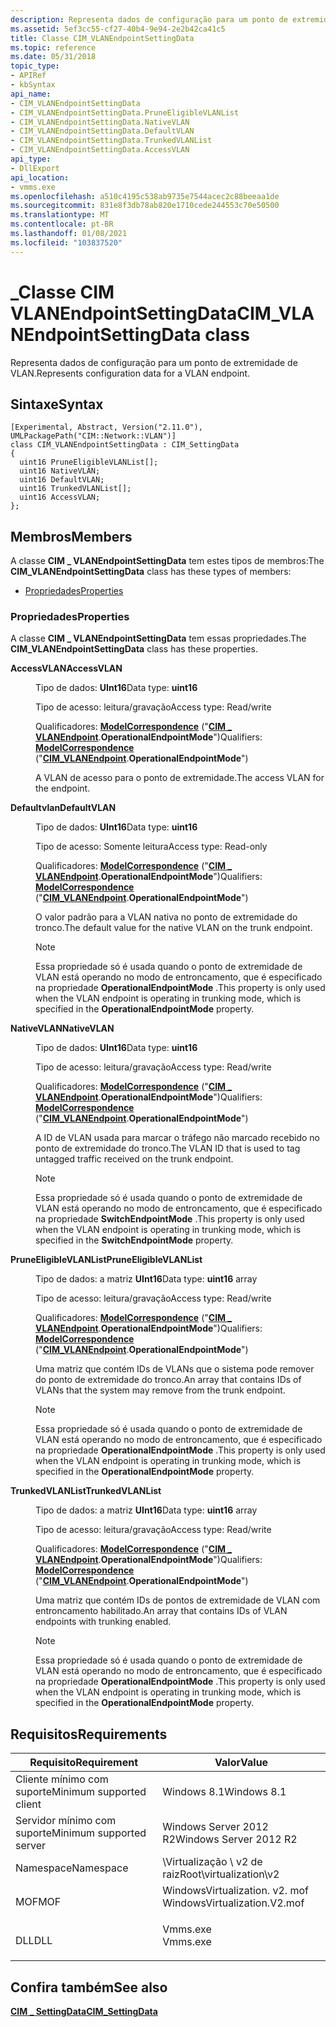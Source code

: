 ```yaml
---
description: Representa dados de configuração para um ponto de extremidade de VLAN.
ms.assetid: 5ef3cc55-cf27-40b4-9e94-2e2b42ca41c5
title: Classe CIM_VLANEndpointSettingData
ms.topic: reference
ms.date: 05/31/2018
topic_type:
- APIRef
- kbSyntax
api_name:
- CIM_VLANEndpointSettingData
- CIM_VLANEndpointSettingData.PruneEligibleVLANList
- CIM_VLANEndpointSettingData.NativeVLAN
- CIM_VLANEndpointSettingData.DefaultVLAN
- CIM_VLANEndpointSettingData.TrunkedVLANList
- CIM_VLANEndpointSettingData.AccessVLAN
api_type:
- DllExport
api_location:
- vmms.exe
ms.openlocfilehash: a510c4195c538ab9735e7544acec2c88beeaa1de
ms.sourcegitcommit: 831e8f3db78ab820e1710cede244553c70e50500
ms.translationtype: MT
ms.contentlocale: pt-BR
ms.lasthandoff: 01/08/2021
ms.locfileid: "103837520"
---
```

# <a name="cim_vlanendpointsettingdata-class"></a><span data-ttu-id="fb930-103">\_Classe CIM VLANEndpointSettingData</span><span class="sxs-lookup"><span data-stu-id="fb930-103">CIM\_VLANEndpointSettingData class</span></span>

<span data-ttu-id="fb930-104">Representa dados de configuração para um ponto de extremidade de VLAN.</span><span class="sxs-lookup"><span data-stu-id="fb930-104">Represents configuration data for a VLAN endpoint.</span></span>

## <a name="syntax"></a><span data-ttu-id="fb930-105">Sintaxe</span><span class="sxs-lookup"><span data-stu-id="fb930-105">Syntax</span></span>

``` syntax
[Experimental, Abstract, Version("2.11.0"), UMLPackagePath("CIM::Network::VLAN")]
class CIM_VLANEndpointSettingData : CIM_SettingData
{
  uint16 PruneEligibleVLANList[];
  uint16 NativeVLAN;
  uint16 DefaultVLAN;
  uint16 TrunkedVLANList[];
  uint16 AccessVLAN;
};
```

## <a name="members"></a><span data-ttu-id="fb930-106">Membros</span><span class="sxs-lookup"><span data-stu-id="fb930-106">Members</span></span>

<span data-ttu-id="fb930-107">A classe **CIM \_ VLANEndpointSettingData** tem estes tipos de membros:</span><span class="sxs-lookup"><span data-stu-id="fb930-107">The **CIM\_VLANEndpointSettingData** class has these types of members:</span></span>

-   [<span data-ttu-id="fb930-108">Propriedades</span><span class="sxs-lookup"><span data-stu-id="fb930-108">Properties</span></span>](#properties)

### <a name="properties"></a><span data-ttu-id="fb930-109">Propriedades</span><span class="sxs-lookup"><span data-stu-id="fb930-109">Properties</span></span>

<span data-ttu-id="fb930-110">A classe **CIM \_ VLANEndpointSettingData** tem essas propriedades.</span><span class="sxs-lookup"><span data-stu-id="fb930-110">The **CIM\_VLANEndpointSettingData** class has these properties.</span></span>

<dl> <dt>

<span data-ttu-id="fb930-111">**AccessVLAN**</span><span class="sxs-lookup"><span data-stu-id="fb930-111">**AccessVLAN**</span></span>
</dt> <dd> <dl> <dt>

<span data-ttu-id="fb930-112">Tipo de dados: **UInt16**</span><span class="sxs-lookup"><span data-stu-id="fb930-112">Data type: **uint16**</span></span>
</dt> <dt>

<span data-ttu-id="fb930-113">Tipo de acesso: leitura/gravação</span><span class="sxs-lookup"><span data-stu-id="fb930-113">Access type: Read/write</span></span>
</dt> <dt>

<span data-ttu-id="fb930-114">Qualificadores: [**ModelCorrespondence**](/windows/desktop/WmiSdk/standard-qualifiers) ("[**CIM \_ VLANEndpoint**](cim-vlanendpoint.md).**OperationalEndpointMode**")</span><span class="sxs-lookup"><span data-stu-id="fb930-114">Qualifiers: [**ModelCorrespondence**](/windows/desktop/WmiSdk/standard-qualifiers) ("[**CIM\_VLANEndpoint**](cim-vlanendpoint.md).**OperationalEndpointMode**")</span></span>
</dt> </dl>

<span data-ttu-id="fb930-115">A VLAN de acesso para o ponto de extremidade.</span><span class="sxs-lookup"><span data-stu-id="fb930-115">The access VLAN for the endpoint.</span></span>

</dd> <dt>

<span data-ttu-id="fb930-116">**Defaultvlan**</span><span class="sxs-lookup"><span data-stu-id="fb930-116">**DefaultVLAN**</span></span>
</dt> <dd> <dl> <dt>

<span data-ttu-id="fb930-117">Tipo de dados: **UInt16**</span><span class="sxs-lookup"><span data-stu-id="fb930-117">Data type: **uint16**</span></span>
</dt> <dt>

<span data-ttu-id="fb930-118">Tipo de acesso: Somente leitura</span><span class="sxs-lookup"><span data-stu-id="fb930-118">Access type: Read-only</span></span>
</dt> <dt>

<span data-ttu-id="fb930-119">Qualificadores: [**ModelCorrespondence**](/windows/desktop/WmiSdk/standard-qualifiers) ("[**CIM \_ VLANEndpoint**](cim-vlanendpoint.md).**OperationalEndpointMode**")</span><span class="sxs-lookup"><span data-stu-id="fb930-119">Qualifiers: [**ModelCorrespondence**](/windows/desktop/WmiSdk/standard-qualifiers) ("[**CIM\_VLANEndpoint**](cim-vlanendpoint.md).**OperationalEndpointMode**")</span></span>
</dt> </dl>

<span data-ttu-id="fb930-120">O valor padrão para a VLAN nativa no ponto de extremidade do tronco.</span><span class="sxs-lookup"><span data-stu-id="fb930-120">The default value for the native VLAN on the trunk endpoint.</span></span>

> [!Note]  
> <span data-ttu-id="fb930-121">Essa propriedade só é usada quando o ponto de extremidade de VLAN está operando no modo de entroncamento, que é especificado na propriedade **OperationalEndpointMode** .</span><span class="sxs-lookup"><span data-stu-id="fb930-121">This property is only used when the VLAN endpoint is operating in trunking mode, which is specified in the **OperationalEndpointMode** property.</span></span>

 

</dd> <dt>

<span data-ttu-id="fb930-122">**NativeVLAN**</span><span class="sxs-lookup"><span data-stu-id="fb930-122">**NativeVLAN**</span></span>
</dt> <dd> <dl> <dt>

<span data-ttu-id="fb930-123">Tipo de dados: **UInt16**</span><span class="sxs-lookup"><span data-stu-id="fb930-123">Data type: **uint16**</span></span>
</dt> <dt>

<span data-ttu-id="fb930-124">Tipo de acesso: leitura/gravação</span><span class="sxs-lookup"><span data-stu-id="fb930-124">Access type: Read/write</span></span>
</dt> <dt>

<span data-ttu-id="fb930-125">Qualificadores: [**ModelCorrespondence**](/windows/desktop/WmiSdk/standard-qualifiers) ("[**CIM \_ VLANEndpoint**](cim-vlanendpoint.md).**OperationalEndpointMode**")</span><span class="sxs-lookup"><span data-stu-id="fb930-125">Qualifiers: [**ModelCorrespondence**](/windows/desktop/WmiSdk/standard-qualifiers) ("[**CIM\_VLANEndpoint**](cim-vlanendpoint.md).**OperationalEndpointMode**")</span></span>
</dt> </dl>

<span data-ttu-id="fb930-126">A ID de VLAN usada para marcar o tráfego não marcado recebido no ponto de extremidade do tronco.</span><span class="sxs-lookup"><span data-stu-id="fb930-126">The VLAN ID that is used to tag untagged traffic received on the trunk endpoint.</span></span>

> [!Note]  
> <span data-ttu-id="fb930-127">Essa propriedade só é usada quando o ponto de extremidade de VLAN está operando no modo de entroncamento, que é especificado na propriedade **SwitchEndpointMode** .</span><span class="sxs-lookup"><span data-stu-id="fb930-127">This property is only used when the VLAN endpoint is operating in trunking mode, which is specified in the **SwitchEndpointMode** property.</span></span>

 

</dd> <dt>

<span data-ttu-id="fb930-128">**PruneEligibleVLANList**</span><span class="sxs-lookup"><span data-stu-id="fb930-128">**PruneEligibleVLANList**</span></span>
</dt> <dd> <dl> <dt>

<span data-ttu-id="fb930-129">Tipo de dados: a matriz **UInt16**</span><span class="sxs-lookup"><span data-stu-id="fb930-129">Data type: **uint16** array</span></span>
</dt> <dt>

<span data-ttu-id="fb930-130">Tipo de acesso: leitura/gravação</span><span class="sxs-lookup"><span data-stu-id="fb930-130">Access type: Read/write</span></span>
</dt> <dt>

<span data-ttu-id="fb930-131">Qualificadores: [**ModelCorrespondence**](/windows/desktop/WmiSdk/standard-qualifiers) ("[**CIM \_ VLANEndpoint**](cim-vlanendpoint.md).**OperationalEndpointMode**")</span><span class="sxs-lookup"><span data-stu-id="fb930-131">Qualifiers: [**ModelCorrespondence**](/windows/desktop/WmiSdk/standard-qualifiers) ("[**CIM\_VLANEndpoint**](cim-vlanendpoint.md).**OperationalEndpointMode**")</span></span>
</dt> </dl>

<span data-ttu-id="fb930-132">Uma matriz que contém IDs de VLANs que o sistema pode remover do ponto de extremidade do tronco.</span><span class="sxs-lookup"><span data-stu-id="fb930-132">An array that contains IDs of VLANs that the system may remove from the trunk endpoint.</span></span>

> [!Note]  
> <span data-ttu-id="fb930-133">Essa propriedade só é usada quando o ponto de extremidade de VLAN está operando no modo de entroncamento, que é especificado na propriedade **OperationalEndpointMode** .</span><span class="sxs-lookup"><span data-stu-id="fb930-133">This property is only used when the VLAN endpoint is operating in trunking mode, which is specified in the **OperationalEndpointMode** property.</span></span>

 

</dd> <dt>

<span data-ttu-id="fb930-134">**TrunkedVLANList**</span><span class="sxs-lookup"><span data-stu-id="fb930-134">**TrunkedVLANList**</span></span>
</dt> <dd> <dl> <dt>

<span data-ttu-id="fb930-135">Tipo de dados: a matriz **UInt16**</span><span class="sxs-lookup"><span data-stu-id="fb930-135">Data type: **uint16** array</span></span>
</dt> <dt>

<span data-ttu-id="fb930-136">Tipo de acesso: leitura/gravação</span><span class="sxs-lookup"><span data-stu-id="fb930-136">Access type: Read/write</span></span>
</dt> <dt>

<span data-ttu-id="fb930-137">Qualificadores: [**ModelCorrespondence**](/windows/desktop/WmiSdk/standard-qualifiers) ("[**CIM \_ VLANEndpoint**](cim-vlanendpoint.md).**OperationalEndpointMode**")</span><span class="sxs-lookup"><span data-stu-id="fb930-137">Qualifiers: [**ModelCorrespondence**](/windows/desktop/WmiSdk/standard-qualifiers) ("[**CIM\_VLANEndpoint**](cim-vlanendpoint.md).**OperationalEndpointMode**")</span></span>
</dt> </dl>

<span data-ttu-id="fb930-138">Uma matriz que contém IDs de pontos de extremidade de VLAN com entroncamento habilitado.</span><span class="sxs-lookup"><span data-stu-id="fb930-138">An array that contains IDs of VLAN endpoints with trunking enabled.</span></span>

> [!Note]  
> <span data-ttu-id="fb930-139">Essa propriedade só é usada quando o ponto de extremidade de VLAN está operando no modo de entroncamento, que é especificado na propriedade **OperationalEndpointMode** .</span><span class="sxs-lookup"><span data-stu-id="fb930-139">This property is only used when the VLAN endpoint is operating in trunking mode, which is specified in the **OperationalEndpointMode** property.</span></span>

 

</dd> </dl>

## <a name="requirements"></a><span data-ttu-id="fb930-140">Requisitos</span><span class="sxs-lookup"><span data-stu-id="fb930-140">Requirements</span></span>



| <span data-ttu-id="fb930-141">Requisito</span><span class="sxs-lookup"><span data-stu-id="fb930-141">Requirement</span></span> | <span data-ttu-id="fb930-142">Valor</span><span class="sxs-lookup"><span data-stu-id="fb930-142">Value</span></span> |
|-------------------------------------|---------------------------------------------------------------------------------------------------------|
| <span data-ttu-id="fb930-143">Cliente mínimo com suporte</span><span class="sxs-lookup"><span data-stu-id="fb930-143">Minimum supported client</span></span><br/> | <span data-ttu-id="fb930-144">Windows 8.1</span><span class="sxs-lookup"><span data-stu-id="fb930-144">Windows 8.1</span></span><br/>                                                                                  |
| <span data-ttu-id="fb930-145">Servidor mínimo com suporte</span><span class="sxs-lookup"><span data-stu-id="fb930-145">Minimum supported server</span></span><br/> | <span data-ttu-id="fb930-146">Windows Server 2012 R2</span><span class="sxs-lookup"><span data-stu-id="fb930-146">Windows Server 2012 R2</span></span><br/>                                                                       |
| <span data-ttu-id="fb930-147">Namespace</span><span class="sxs-lookup"><span data-stu-id="fb930-147">Namespace</span></span><br/>                | <span data-ttu-id="fb930-148">\\Virtualização \\ v2 de raiz</span><span class="sxs-lookup"><span data-stu-id="fb930-148">Root\\virtualization\\v2</span></span><br/>                                                                     |
| <span data-ttu-id="fb930-149">MOF</span><span class="sxs-lookup"><span data-stu-id="fb930-149">MOF</span></span><br/>                      | <dl> <span data-ttu-id="fb930-150"><dt>WindowsVirtualization. v2. mof</dt></span><span class="sxs-lookup"><span data-stu-id="fb930-150"><dt>WindowsVirtualization.V2.mof</dt></span></span> </dl> |
| <span data-ttu-id="fb930-151">DLL</span><span class="sxs-lookup"><span data-stu-id="fb930-151">DLL</span></span><br/>                      | <dl> <span data-ttu-id="fb930-152"><dt>Vmms.exe</dt></span><span class="sxs-lookup"><span data-stu-id="fb930-152"><dt>Vmms.exe</dt></span></span> </dl>                     |



## <a name="see-also"></a><span data-ttu-id="fb930-153">Confira também</span><span class="sxs-lookup"><span data-stu-id="fb930-153">See also</span></span>

<dl> <dt>

[<span data-ttu-id="fb930-154">**CIM \_ SettingData**</span><span class="sxs-lookup"><span data-stu-id="fb930-154">**CIM\_SettingData**</span></span>](cim-settingdata.md)
</dt> </dl>

 

